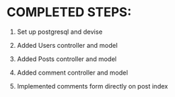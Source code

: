 # COMPLETED STEPS:

1. Set up postgresql and devise

2. Added Users controller and model

3. Added Posts controller and model

4. Added comment controller and model

5. Implemented comments form directly on post index